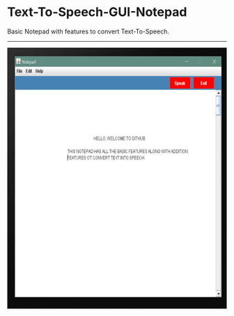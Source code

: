 # Text-To-Speech-GUI-Notepad
Basic Notepad with features to convert Text-To-Speech. 
<br>
<hr>
<img src="notepad.png" height="600" weidth="600" >
